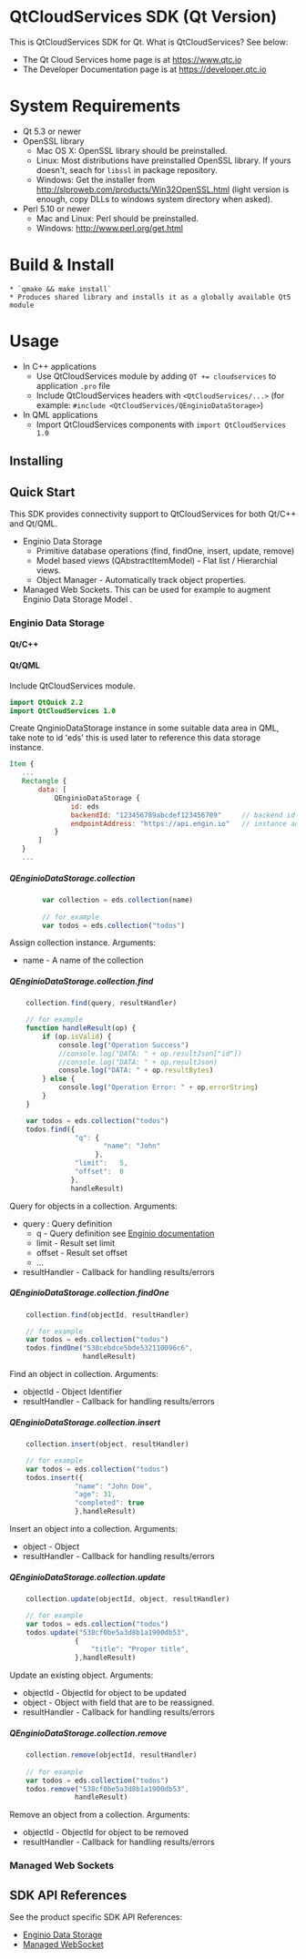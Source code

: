 # QtCloudServices SDK (Qt Version)

This is QtCloudServices SDK for Qt. What is QtCloudServices? See below:

* The Qt Cloud Services home page is at https://www.qtc.io
* The Developer Documentation page is at https://developer.qtc.io

# System Requirements
* Qt 5.3 or newer
* OpenSSL library
  * Mac OS X: OpenSSL library should be preinstalled.
  * Linux: Most distributions have preinstalled OpenSSL library. If yours doesn't, seach for `libssl` in package repository.
  * Windows: Get the installer from http://slproweb.com/products/Win32OpenSSL.html (light version is enough, copy DLLs to windows system directory when asked).
* Perl 5.10 or newer
  * Mac and Linux: Perl should be preinstalled.
  * Windows: http://www.perl.org/get.html

# Build & Install
    * `qmake && make install`
    * Produces shared library and installs it as a globally available Qt5 module

# Usage
* In C++ applications 
    * Use QtCloudServices module by adding `QT += cloudservices` to application `.pro` file
    * Include QtCloudServices headers with `<QtCloudServices/...>` (for example: `#include <QtCloudServices/QEnginioDataStorage>`) 
* In QML applications 
    * Import QtCloudServices components with `import QtCloudServices 1.0`
  
## Installing

## Quick Start

This SDK provides connectivity support to QtCloudServices for both Qt/C++ and Qt/QML.

* Enginio Data Storage
   * Primitive database operations (find, findOne, insert, update, remove)
   * Model based views (QAbstractItemModel) - Flat list / Hierarchial views.
   * Object Manager - Automatically track object properties.
* Managed Web Sockets. This can be used for example to augment Enginio Data Storage Model .

### Enginio Data Storage

#### Qt/C++



#### Qt/QML

Include QtCloudServices module.

```qml
import QtQuick 2.2
import QtCloudServices 1.0
```

Create QnginioDataStorage instance in some suitable data area in QML, take note to id 'eds' this is used
later to reference this data storage instance. 

```qml
Item {
   ...
   Rectangle {
       data: [
           QEnginioDataStorage {
               id: eds
               backendId: "123456789abcdef123456789"     // backend id
               endpointAddress: "https://api.engin.io"   // instance addres
           }
       ]
   }
   ...
```

##### QEnginioDataStorage.collection
```qml
        var collection = eds.collection(name)
        
        // for example
        var todos = eds.collection("todos")
```

Assign collection instance. Arguments:

* name - A name of the collection

##### QEnginioDataStorage.collection.find

```qml
    collection.find(query, resultHandler)

    // for example
    function handleResult(op) {
        if (op.isValid) {
            console.log("Operation Success")
            //console.log("DATA: " + op.resultJson["id"])
            //console.log("DATA: " + op.resultJson)
            console.log("DATA: " + op.resultBytes)
        } else {
            console.log("Operation Error: " + op.errorString)
        }
    }

    var todos = eds.collection("todos")
    todos.find({
                "q": {
                       "name": "John"
                     },
                "limit":   5,
                "offset":  0
               },
               handleResult)
```
Query for objects in a collection. Arguments:

* query : Query definition
  * q      - Query definition see [Enginio documentation](https://developer.qtcloudservices.com/eds/key-concepts/files)
  * limit  - Result set limit
  * offset - Result set offset
  * ...
* resultHandler - Callback for handling results/errors

##### QEnginioDataStorage.collection.findOne

```qml
    collection.find(objectId, resultHandler)

    // for example
    var todos = eds.collection("todos")
    todos.findOne("538cebdce5bde532110096c6",
                  handleResult)
```
Find an object in collection. Arguments:

* objectId - Object Identifier
* resultHandler - Callback for handling results/errors

##### QEnginioDataStorage.collection.insert

```qml
    collection.insert(object, resultHandler)

    // for example
    var todos = eds.collection("todos")
    todos.insert({
                "name": "John Doe",
                "age": 31,
                "completed": true
                },handleResult)
```
Insert an object into a collection. Arguments:

* object - Object
* resultHandler - Callback for handling results/errors

##### QEnginioDataStorage.collection.update

```qml
    collection.update(objectId, object, resultHandler)

    // for example
    var todos = eds.collection("todos")
    todos.update("538cf0be5a3d8b1a1900db53",
                {
                    "title": "Proper title",  
                },handleResult)
```
Update an existing object. Arguments:

* objectId - ObjectId for object to be updated
* object - Object with field that are to be reassigned.
* resultHandler - Callback for handling results/errors

##### QEnginioDataStorage.collection.remove

```qml
    collection.remove(objectId, resultHandler)
    
    // for example
    var todos = eds.collection("todos")
    todos.remove("538cf0be5a3d8b1a1900db53",
                handleResult)
```
Remove an object from a collection. Arguments:

* objectId - ObjectId for object to be removed
* resultHandler - Callback for handling results/errors

### Managed Web Sockets


## SDK API References

See the product specific SDK API References:

* [Enginio Data Storage](https://github.com/jotahtin/qtc-sdk-qt/wiki/Enginio-Data-Storage-SDK-API)
* [Managed WebSocket](https://github.com/jotahtin/qtc-sdk-qt/wiki/Managed-WebSocket-SDK-API)
